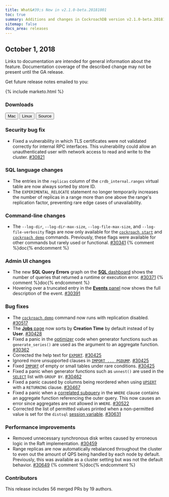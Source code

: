 ```yaml
---
title: What&#39;s New in v2.1.0-beta.20181001
toc: true
summary: Additions and changes in CockroachDB version v2.1.0-beta.20181001 since version v2.1.0-beta.20180924
sitemap: false
docs_area: releases 
---
```


## October 1, 2018

Links to documentation are intended for general information about the feature. Documentation coverage of the described change may not be present until the GA release.

Get future release notes emailed to you:

{% include marketo.html %}

### Downloads

<div id="os-tabs" class="clearfix os-tabs_button-outline-primary">
    <a href="https://binaries.cockroachdb.com/cockroach-v2.1.0-beta.20181001.darwin-10.9-amd64.tgz"><button id="mac" data-eventcategory="mac-binary-release-notes">Mac</button></a>
    <a href="https://binaries.cockroachdb.com/cockroach-v2.1.0-beta.20181001.linux-amd64.tgz"><button id="linux" data-eventcategory="linux-binary-release-notes">Linux</button></a>
    <a href="https://binaries.cockroachdb.com/cockroach-v2.1.0-beta.20181001.src.tgz"><button id="source" data-eventcategory="source-release-notes">Source</button></a>
</div>

### Security bug fix

- Fixed a vulnerability in which TLS certificates were not validated correctly for internal RPC interfaces. This vulnerability could allow an unauthenticated user with network access to read and write to the cluster. [#30821](https://github.com/cockroachdb/cockroach/issues/30821)

### SQL language changes

- The entries in the `replicas` column of the `crdb_internal.ranges` virtual table are now always sorted by store
ID.
- The `EXPERIMENTAL_RELOCATE` statement no longer temporarily increases the number of replicas in a range more than one above the range's replication factor, preventing rare edge cases of unavailability.

### Command-line changes

- The `--log-dir`, `--log-dir-max-size`, `--log-file-max-size`, and `--log-file-verbosity` flags are now only available for the [`cockroach start`](../v2.1/start-a-node.html) and [`cockroach demo`](../v2.1/cockroach-demo.html) commands. Previously, these flags were available for other commands but rarely used or functional. [#30341][#30341] {% comment %}doc{% endcomment %}

### Admin UI changes

- The new **SQL Query Errors** graph on the [**SQL** dashboard](../v2.1/admin-ui-sql-dashboard.html) shows the number of queries that returned a runtime or execution error. [#30371][#30371] {% comment %}doc{% endcomment %}
- Hovering over a truncated entry in the [**Events** panel](../v2.1/admin-ui-access-and-navigate.html#events-panel) now shows the full description of the event. [#30391][#30391]

### Bug fixes

- The [`cockroach demo`](../v2.1/cockroach-demo.html) command now runs with replication disabled. [#30517][#30517]
- The [**Jobs** page](../v2.1/admin-ui-jobs-page.html) now sorts by **Creation Time** by default instead of by **User**. [#30428][#30428]
- Fixed a panic in the [optimizer](../v2.1/cost-based-optimizer.html) code when generator functions such as `generate_series()` are used as the argument to an aggregate function. [#30362][#30362]
- Corrected the help text for [`EXPORT`](../v2.1/export.html). [#30425][#30425]
- Ignored more unsupported clauses in [`IMPORT ... PGDUMP`](../v2.1/import.html). [#30425][#30425]
- Fixed [`IMPORT`](../v2.1/import.html) of empty or small tables under rare conditions. [#30425][#30425]
- Fixed a panic when generator functions such as `unnest()` are used in the [`SELECT`](../v2.1/select-clause.html) list
  with `GROUP BY`. [#30462][#30462]
- Fixed a panic caused by columns being reordered when using [`UPSERT`](../v2.1/upsert.html) with a `RETURNING` clause. [#30467][#30467]
- Fixed a panic when a [correlated subquery](../v2.1/subqueries.html#correlated-subqueries) in the `WHERE` clause contains an aggregate function referencing the outer query. This now causes an error since aggregates are not allowed in `WHERE`. [#30522][#30522]
- Corrected the list of permitted values printed when a non-permitted value is set for the `distsql` [session variable](../v2.1/set-vars.html). [#30631][#30631]

### Performance improvements

- Removed unnecessary synchronous disk writes caused by erroneous logic in the Raft implementation. [#30459][#30459]
- Range replicas are now automatically rebalanced throughout the cluster to even out the amount of QPS being handled by each node by default. Previously, this was available as a cluster setting but was not the default behavior. [#30649][#30649] {% comment %}doc{% endcomment %}

### Contributors

This release includes 56 merged PRs by 19 authors.

[#30341]: https://github.com/cockroachdb/cockroach/pull/30341
[#30362]: https://github.com/cockroachdb/cockroach/pull/30362
[#30371]: https://github.com/cockroachdb/cockroach/pull/30371
[#30391]: https://github.com/cockroachdb/cockroach/pull/30391
[#30425]: https://github.com/cockroachdb/cockroach/pull/30425
[#30428]: https://github.com/cockroachdb/cockroach/pull/30428
[#30459]: https://github.com/cockroachdb/cockroach/pull/30459
[#30461]: https://github.com/cockroachdb/cockroach/pull/30461
[#30462]: https://github.com/cockroachdb/cockroach/pull/30462
[#30467]: https://github.com/cockroachdb/cockroach/pull/30467
[#30517]: https://github.com/cockroachdb/cockroach/pull/30517
[#30522]: https://github.com/cockroachdb/cockroach/pull/30522
[#30631]: https://github.com/cockroachdb/cockroach/pull/30631
[#30649]: https://github.com/cockroachdb/cockroach/pull/30649
